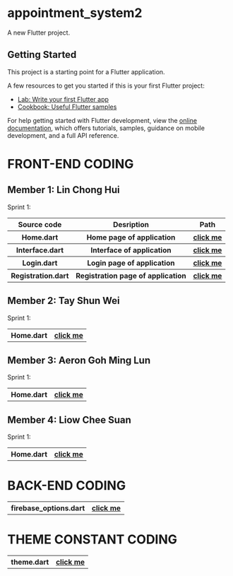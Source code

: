 # appointment_system2

A new Flutter project.

## Getting Started

This project is a starting point for a Flutter application.

A few resources to get you started if this is your first Flutter project:

- [Lab: Write your first Flutter app](https://docs.flutter.dev/get-started/codelab)
- [Cookbook: Useful Flutter samples](https://docs.flutter.dev/cookbook)

For help getting started with Flutter development, view the
[online documentation](https://docs.flutter.dev/), which offers tutorials,
samples, guidance on mobile development, and a full API reference.

# FRONT-END CODING 
## Member 1: Lin Chong Hui
Sprint 1:
<table>

<tr>
<th> Source code
<th> Desription
<th> Path
</tr>

<tr>
<th> Home.dart
<th> Home page of application
<th><a href="lib/page/home.dart">click me</a>
</tr>

<tr>
<th> Interface.dart
<th> Interface of application
<th><a href="lib/page/interface.dart">click me</a>
</tr>

<tr>
<th>Login.dart
<th> Login page of application
<th><a href="lib/page/login.dart">click me</a>
</tr>

<tr>
<th>Registration.dart
<th> Registration page of application
<th><a href="lib/page/registration.dart">click me</a>
</tr>
</table>

## Member 2: Tay Shun Wei
Sprint 1:
<table>
<tr>
<th>Home.dart
<th><a href="lib/page/home.dart">click me</a>
</tr>
</table>

## Member 3: Aeron Goh Ming Lun
Sprint 1:
<table>
<tr>
<th>Home.dart
<th><a href="lib/page/home.dart">click me</a>
</tr>
</table>

## Member 4: Liow Chee Suan
Sprint 1:
<table>
<tr>
<th>Home.dart
<th><a href="lib/page/home.dart">click me</a>
</tr>
</table>

# BACK-END CODING
<table>
<tr>
<th>firebase_options.dart
<th><a href="lib/const/firebase_options.dart">click me</a>
</tr>
</table>

# THEME CONSTANT CODING
<table>
<tr>
<th>theme.dart
<th><a href="lib/const/theme.dart">click me</a>
</tr>
</table>
